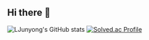 ## Hi there 👋
![LJunyong's GitHub stats](https://github-readme-stats.vercel.app/api?username=LJunyong&show_icons=true&theme=dracula)
[![Solved.ac Profile](http://mazassumnida.wtf/api/generate_badge?boj=mastermath)](https://solved.ac/mastermath)
